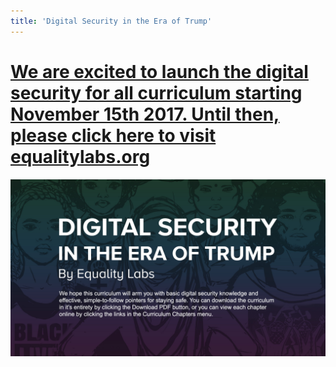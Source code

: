 ```yaml
---
title: 'Digital Security in the Era of Trump'
---
```


# [**We are excited to launch the digital security for all curriculum starting November 15th 2017. Until then, please click here to visit equalitylabs.org**](http://equalitylabs.org)

[![](mockup2.jpg)](Digital_Security_In_The_Era_Of_Trump.pdf)




